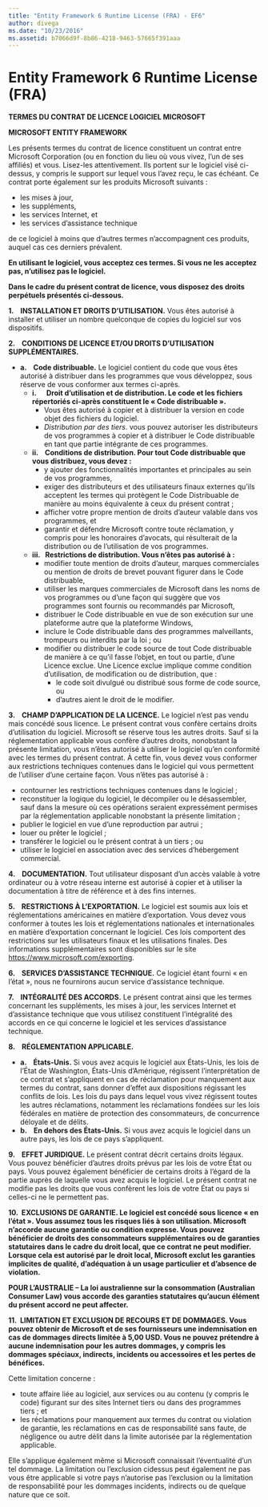 ```yaml
---
title: "Entity Framework 6 Runtime License (FRA) - EF6"
author: divega
ms.date: "10/23/2016"
ms.assetid: b7066d9f-8b86-4218-9463-57665f391aaa
---
```

# Entity Framework 6 Runtime License (FRA)
**TERMES DU CONTRAT DE LICENCE LOGICIEL MICROSOFT**

**MICROSOFT ENTITY FRAMEWORK**

Les présents termes du contrat de licence constituent un contrat entre Microsoft Corporation (ou en fonction du lieu où vous vivez, l’un de ses affiliés) et vous. Lisez-les attentivement. Ils portent sur le logiciel visé ci-dessus, y compris le support sur lequel vous l’avez reçu, le cas échéant. Ce contrat porte également sur les produits Microsoft suivants :

-   les mises à jour,
-   les suppléments,
-   les services Internet, et
-   les services d’assistance technique

de ce logiciel à moins que d’autres termes n’accompagnent ces produits, auquel cas ces derniers prévalent.

**En utilisant le logiciel, vous acceptez ces termes. Si vous ne les acceptez pas, n’utilisez pas le logiciel.**

**Dans le cadre du présent contrat de licence, vous disposez des droits perpétuels présentés ci-dessous.**

**1.    INSTALLATION ET DROITS D’UTILISATION.** Vous êtes autorisé à installer et utiliser un nombre quelconque de copies du logiciel sur vos dispositifs.

**2.    CONDITIONS DE LICENCE ET/OU DROITS D’UTILISATION SUPPLÉMENTAIRES.**

-   **a.    Code distribuable.** Le logiciel contient du code que vous êtes autorisé à distribuer dans les programmes que vous développez, sous réserve de vous conformer aux termes ci-après.
    -   **i.      Droit d’utilisation et de distribution. Le code et les fichiers répertoriés ci-après constituent le « Code distribuable ».**
        -   Vous êtes autorisé à copier et à distribuer la version en code objet des fichiers du logiciel.
        -   *Distribution par des tiers*. vous pouvez autoriser les distributeurs de vos programmes à copier et à distribuer le Code distribuable en tant que partie intégrante de ces programmes.
    -   **ii.    Conditions de distribution. Pour tout Code distribuable que vous distribuez, vous devez :**
        -   y ajouter des fonctionnalités importantes et principales au sein de vos programmes,
        -   exiger des distributeurs et des utilisateurs finaux externes qu’ils acceptent les termes qui protègent le Code Distribuable de manière au moins équivalente à ceux du présent contrat ;
        -   afficher votre propre mention de droits d’auteur valable dans vos programmes, et
        -   garantir et défendre Microsoft contre toute réclamation, y compris pour les honoraires d’avocats, qui résulterait de la distribution ou de l’utilisation de vos programmes.
    -   **iii.   Restrictions de distribution. Vous n’êtes pas autorisé à :**
        -   modifier toute mention de droits d’auteur, marques commerciales ou mention de droits de brevet pouvant figurer dans le Code distribuable,
        -   utiliser les marques commerciales de Microsoft dans les noms de vos programmes ou d’une façon qui suggère que vos programmes sont fournis ou recommandés par Microsoft,
        -   distribuer le Code distribuable en vue de son exécution sur une plateforme autre que la plateforme Windows,
        -   inclure le Code distribuable dans des programmes malveillants, trompeurs ou interdits par la loi ; ou
        -   modifier ou distribuer le code source de tout Code distribuable de manière à ce qu’il fasse l’objet, en tout ou partie, d’une Licence exclue. Une Licence exclue implique comme condition d’utilisation, de modification ou de distribution, que :
            -   le code soit divulgué ou distribué sous forme de code source, ou
            -   d’autres aient le droit de le modifier.

**3.    CHAMP D’APPLICATION DE LA LICENCE.** Le logiciel n’est pas vendu mais concédé sous licence. Le présent contrat vous confère certains droits d’utilisation du logiciel. Microsoft se réserve tous les autres droits. Sauf si la réglementation applicable vous confère d’autres droits, nonobstant la présente limitation, vous n’êtes autorisé à utiliser le logiciel qu’en conformité avec les termes du présent contrat. À cette fin, vous devez vous conformer aux restrictions techniques contenues dans le logiciel qui vous permettent de l’utiliser d’une certaine façon. Vous n’êtes pas autorisé à :

-   contourner les restrictions techniques contenues dans le logiciel ;
-   reconstituer la logique du logiciel, le décompiler ou le désassembler, sauf dans la mesure où ces opérations seraient expressément permises par la réglementation applicable nonobstant la présente limitation ;
-   publier le logiciel en vue d’une reproduction par autrui ;
-   louer ou prêter le logiciel ;
-   transférer le logiciel ou le présent contrat à un tiers ; ou
-   utiliser le logiciel en association avec des services d’hébergement commercial.

**4.    DOCUMENTATION.** Tout utilisateur disposant d’un accès valable à votre ordinateur ou à votre réseau interne est autorisé à copier et à utiliser la documentation à titre de référence et à des fins internes.

**5.    RESTRICTIONS À L’EXPORTATION.** Le logiciel est soumis aux lois et réglementations américaines en matière d’exportation. Vous devez vous conformer à toutes les lois et réglementations nationales et internationales en matière d’exportation concernant le logiciel. Ces lois comportent des restrictions sur les utilisateurs finaux et les utilisations finales. Des informations supplémentaires sont disponibles sur le site https://www.microsoft.com/exporting.

**6.    SERVICES D’ASSISTANCE TECHNIQUE.** Ce logiciel étant fourni « en l’état », nous ne fournirons aucun service d’assistance technique.

**7.    INTÉGRALITÉ DES ACCORDS.** Le présent contrat ainsi que les termes concernant les suppléments, les mises à jour, les services Internet et d’assistance technique que vous utilisez constituent l’intégralité des accords en ce qui concerne le logiciel et les services d’assistance technique.

**8.    RÉGLEMENTATION APPLICABLE.**

-   **a.    États-Unis.** Si vous avez acquis le logiciel aux États-Unis, les lois de l’État de Washington, États-Unis d’Amérique, régissent l’interprétation de ce contrat et s’appliquent en cas de réclamation pour manquement aux termes du contrat, sans donner d’effet aux dispositions régissant les conflits de lois. Les lois du pays dans lequel vous vivez régissent toutes les autres réclamations, notamment les réclamations fondées sur les lois fédérales en matière de protection des consommateurs, de concurrence déloyale et de délits.
-   **b.    En dehors des États-Unis.** Si vous avez acquis le logiciel dans un autre pays, les lois de ce pays s’appliquent.

**9.    EFFET JURIDIQUE.** Le présent contrat décrit certains droits légaux. Vous pouvez bénéficier d’autres droits prévus par les lois de votre État ou pays. Vous pouvez également bénéficier de certains droits à l’égard de la partie auprès de laquelle vous avez acquis le logiciel. Le présent contrat ne modifie pas les droits que vous confèrent les lois de votre État ou pays si celles-ci ne le permettent pas.

**10.  EXCLUSIONS DE GARANTIE. Le logiciel est concédé sous licence « en l’état ». Vous assumez tous les risques liés à son utilisation. Microsoft n’accorde aucune garantie ou condition expresse. Vous pouvez bénéficier de droits des consommateurs supplémentaires ou de garanties statutaires dans le cadre du droit local, que ce contrat ne peut modifier. Lorsque cela est autorisé par le droit local, Microsoft exclut les garanties implicites de qualité, d’adéquation à un usage particulier et d’absence de violation.**

**POUR L’AUSTRALIE – La loi australienne sur la consommation (Australian Consumer Law) vous accorde des garanties statutaires qu’aucun élément du présent accord ne peut affecter.**

**11.  LIMITATION ET EXCLUSION DE RECOURS ET DE DOMMAGES. Vous pouvez obtenir de Microsoft et de ses fournisseurs une indemnisation en cas de dommages directs limitée à 5,00 USD. Vous ne pouvez prétendre à aucune indemnisation pour les autres dommages, y compris les dommages spéciaux, indirects, incidents ou accessoires et les pertes de bénéfices.**

Cette limitation concerne :

-   toute affaire liée au logiciel, aux services ou au contenu (y compris le code) figurant sur des sites Internet tiers ou dans des programmes tiers ; et
-   les réclamations pour manquement aux termes du contrat ou violation de garantie, les réclamations en cas de responsabilité sans faute, de négligence ou autre délit dans la limite autorisée par la réglementation applicable.

Elle s’applique également même si Microsoft connaissait l’éventualité d’un tel dommage. La limitation ou l’exclusion ci­dessus peut également ne pas vous être applicable si votre pays n’autorise pas l’exclusion ou la limitation de responsabilité pour les dommages incidents, indirects ou de quelque nature que ce soit.
